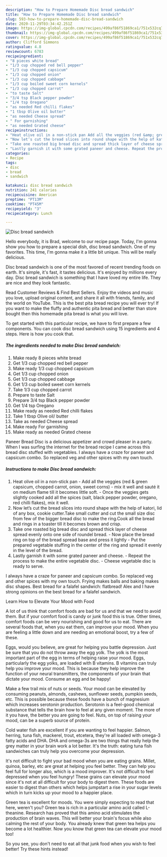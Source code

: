 ```yaml
---
description: "How to Prepare Homemade Disc bread sandwich"
title: "How to Prepare Homemade Disc bread sandwich"
slug: 593-how-to-prepare-homemade-disc-bread-sandwich
date: 2020-11-29T03:34:42.251Z
image: https://img-global.cpcdn.com/recipes/499af86f51869ca1/751x532cq70/disc-bread-sandwich-recipe-main-photo.jpg
thumbnail: https://img-global.cpcdn.com/recipes/499af86f51869ca1/751x532cq70/disc-bread-sandwich-recipe-main-photo.jpg
cover: https://img-global.cpcdn.com/recipes/499af86f51869ca1/751x532cq70/disc-bread-sandwich-recipe-main-photo.jpg
author: Clifford Simmons
ratingvalue: 4.8
reviewcount: 6783
recipeingredient:
- "8 pieces white bread"
- "1/3 cup chopped red bell pepper"
- "1/3 cup chopped capsicum"
- "1/3 cup chopped onion"
- "1/3 cup chopped cabbage"
- "1/3 cup boiled sweet corn kernels"
- "1/3 cup chopped carrot"
- "to taste Salt"
- "3/4 tsp Black pepper powder"
- "1/4 tsp Oregano"
- "as needed Red chilli flakes"
- "1 tbsp Olive oil butter"
- "as needed Cheese spread"
- " For garnishing"
- "as needed Grated cheese"
recipeinstructions:
- "Heat olive oil in a non-stick pan Add all the veggies (red &amp; green capsicum, chopped carrot, onion, sweet corns) mix it well and sauté it on medium flame till it becomes little soft. Once the veggies gets slightly cooked add all the spices (salt, black pepper powder, oregano, red chilli flakes), mix it well."
- "Now let’s cut the bread slices into round shape with the help of katori, lid of any box, cookie cutter.Take small cutter and cut the small size disc from few of the bigger bread disc to make the ring.Cook all the bread and rings in a toaster till it becomes brown and crisp."
- "Take one roasted big bread disc and spread thick layer of cheese spread evenly onto one side of roundel bread. Now place the bread ring on top of the bread spread base and press it lightly Put the prepared vegetable stuffing in the center of the ring and spread it evenly in the level of the bread."
- "Lastly garnish it with some grated paneer and cheese. Repeat the process to make the entire vegetable disc. Cheese vegetable disc is ready to serve."
categories:
- Recipe
tags:
- disc
- bread
- sandwich

katakunci: disc bread sandwich 
nutrition: 241 calories
recipecuisine: American
preptime: "PT13M"
cooktime: "PT45M"
recipeyield: "3"
recipecategory: Lunch

---
```



![Disc bread sandwich](https://img-global.cpcdn.com/recipes/499af86f51869ca1/751x532cq70/disc-bread-sandwich-recipe-main-photo.jpg)

Hello everybody, it is Brad, welcome to our recipe page. Today, I'm gonna show you how to prepare a special dish, disc bread sandwich. One of my favorites. This time, I'm gonna make it a little bit unique. This will be really delicious.

Disc bread sandwich is one of the most favored of recent trending foods on earth. It's simple, it's fast, it tastes delicious. It's enjoyed by millions every day. Disc bread sandwich is something that I have loved my entire life. They are nice and they look fantastic.

Read Customer Reviews &amp; Find Best Sellers. Enjoy the videos and music you love, upload original content, and share it all with friends, family, and the world on YouTube. This is the best pita bread recipe you will ever try! If you want to make the fluffy and authentic pita bread and better than store bought then this homemade pita bread is what you will love.


To get started with this particular recipe, we have to first prepare a few components. You can cook disc bread sandwich using 15 ingredients and 4 steps. Here is how you cook that.

<!--inarticleads1-->

##### The ingredients needed to make Disc bread sandwich:

1. Make ready 8 pieces white bread
1. Get 1/3 cup chopped red bell pepper
1. Make ready 1/3 cup chopped capsicum
1. Get 1/3 cup chopped onion
1. Get 1/3 cup chopped cabbage
1. Get 1/3 cup boiled sweet corn kernels
1. Take 1/3 cup chopped carrot
1. Prepare to taste Salt
1. Prepare 3/4 tsp Black pepper powder
1. Get 1/4 tsp Oregano
1. Make ready as needed Red chilli flakes
1. Take 1 tbsp Olive oil/ butter
1. Take as needed Cheese spread
1. Make ready  For garnishing
1. Make ready as needed Grated cheese


Paneer Bread Disc is a delicious appetizer and crowd pleaser in a party. When I was surfing the internet for the bread recipe I came across this bread disc stuffed with vegetables. I always have a craze for paneer and capsicum combo. So replaced veg and other spices with my own touch. 

<!--inarticleads2-->

##### Instructions to make Disc bread sandwich:

1. Heat olive oil in a non-stick pan - Add all the veggies (red &amp; green capsicum, chopped carrot, onion, sweet corns) - mix it well and sauté it on medium flame till it becomes little soft. - Once the veggies gets slightly cooked add all the spices (salt, black pepper powder, oregano, red chilli flakes), mix it well.
1. Now let’s cut the bread slices into round shape with the help of katori, lid of any box, cookie cutter.Take small cutter and cut the small size disc from few of the bigger bread disc to make the ring.Cook all the bread and rings in a toaster till it becomes brown and crisp.
1. Take one roasted big bread disc and spread thick layer of cheese spread evenly onto one side of roundel bread. - Now place the bread ring on top of the bread spread base and press it lightly - Put the prepared vegetable stuffing in the center of the ring and spread it evenly in the level of the bread.
1. Lastly garnish it with some grated paneer and cheese. - Repeat the process to make the entire vegetable disc. - Cheese vegetable disc is ready to serve.


I always have a craze for paneer and capsicum combo. So replaced veg and other spices with my own touch. Frying makes balls and baking makes disc shapes. Best bread for a falafel sandwich: flatbread! Alex and I have strong opinions on the best bread for a falafel sandwich. 

Learn How to Elevate Your Mood with Food


A lot of us think that comfort foods are bad for us and that we need to avoid them. But if your comfort food is candy or junk food this is true. Other times, comfort foods can be very nourishing and good for us to eat. There are several foods that, when you eat them, can improve your mood. When you are feeling a little down and are needing an emotional boost, try a few of these.

Eggs, would you believe, are great for helping you battle depression. Just be sure that you do not throw away the egg yolk. The yolk is the most important part of the egg in terms of helping raise your mood. Eggs, particularly the egg yolks, are loaded with B vitamins. B vitamins can truly help you improve your mood. This is because they help improve the function of your neural transmitters, the components of your brain that dictate your mood. Consume an egg and be happy!

Make a few trail mix of nuts or seeds. Your mood can be elevated by consuming peanuts, almonds, cashews, sunflower seeds, pumpkin seeds, etc. This is possible because these foods have a bunch of magnesium which increases serotonin production. Serotonin is a feel-good chemical substance that tells the brain how to feel at any given moment. The more of it you have, the better you are going to feel. Nuts, on top of raising your mood, can be a superb source of protein.

Cold water fish are excellent if you are wanting to feel happier. Salmon, herring, tuna fish, mackerel, trout, etcetera, they're all loaded with omega-3 fatty acids and DHA. DHA and omega-3s are two things that really help the grey matter in your brain work a lot better. It's the truth: eating tuna fish sandwiches can truly help you overcome your depression. 

It's not difficult to fight your bad mood when you are eating grains. Millet, quinoa, barley, etc are great at helping you feel better. They can help you feel full for longer also, which is a mood improver. It's not difficult to feel depressed when you feel hungry! These grains can elevate your mood since it's not at all difficult for your body to digest them. These foods are easier to digest than others which helps jumpstart a rise in your sugar levels which in turn kicks up your mood to a happier place.

Green tea is excellent for moods. You were simply expecting to read that here, weren't you? Green tea is rich in a particular amino acid called L-theanine. Research has proved that this amino acid stimulates the production of brain waves. This will better your brain's focus while also calming the rest of your body. You already knew that green tea helps you become a lot healthier. Now you know that green tea can elevate your mood too!

So you see, you don't need to eat all that junk food when you wish to feel better! Try  these hints  instead!

